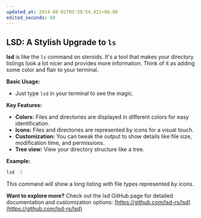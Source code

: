 ```yaml
---
updated_at: 2024-08-01T09:59:54.921+06:00
edited_seconds: 60
---
```

## LSD: A Stylish Upgrade to `ls`

**lsd** is like the `ls` command on steroids. It's a tool that makes your directory listings look a lot nicer and provides more information. Think of it as adding some color and flair to your terminal.

**Basic Usage:**

- Just type `lsd` in your terminal to see the magic.

**Key Features:**

- **Colors:** Files and directories are displayed in different colors for easy identification.
- **Icons:** Files and directories are represented by icons for a visual touch.
- **Customization:** You can tweak the output to show details like file size, modification time, and permissions.
- **Tree view:** View your directory structure like a tree.

**Example:**

```bash
lsd -l
```

This command will show a long listing with file types represented by icons.

**Want to explore more?** Check out the lsd GitHub page for detailed documentation and customization options: [https://github.com/lsd-rs/lsd](https://github.com/lsd-rs/lsd)
